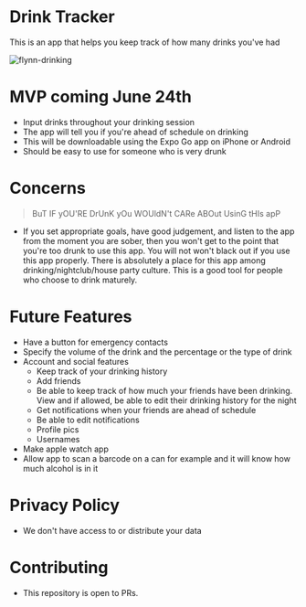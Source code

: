 # Drink Tracker

This is an app that helps you keep track of how many drinks you've had

![flynn-drinking](https://github.com/EricNavar/drink-tracker/assets/32403644/d6d8083a-7a2d-419a-95a4-e3be0fffd57f)

# MVP coming June 24th

- Input drinks throughout your drinking session
- The app will tell you if you're ahead of schedule on drinking
- This will be downloadable using the Expo Go app on iPhone or Android 
- Should be easy to use for someone who is very drunk

# Concerns

> BuT IF yOU'RE DrUnK yOu WOUldN't CARe ABOut UsinG tHIs apP

- If you set appropriate goals, have good judgement, and listen to the app from the moment you are sober, then you won't get to the point that you're too drunk to use this app. You will not won't black out if you use this app properly. There is absolutely a place for this app among drinking/nightclub/house party culture. This is a good tool for people who choose to drink maturely.

# Future Features

- Have a button for emergency contacts
- Specify the volume of the drink and the percentage or the type of drink
- Account and social features
    - Keep track of your drinking history
    - Add friends
    - Be able to keep track of how much your friends have been drinking. View and if allowed, be able to edit their drinking history for the night
    - Get notifications when your friends are ahead of schedule
    - Be able to edit notifications
    - Profile pics
    - Usernames
- Make apple watch app
- Allow app to scan a barcode on a can for example and it will know how much alcohol is in it

# Privacy Policy

- We don't have access to or distribute your data

# Contributing

- This repository is open to PRs.
